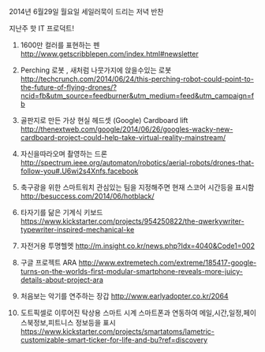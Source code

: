 2014년 6월29일 월요일 
세일러묵이 드리는 저녁 반찬 <Tech>

지난주 핫 IT 프로덕트!


1. 1600만 컬러를 표현하는 펜
http://www.getscribblepen.com/index.html#newsletter

2. Perching 로봇 , 새처럼 나뭇가지에 앉을수있는 로봇
http://techcrunch.com/2014/06/24/this-perching-robot-could-point-to-the-future-of-flying-drones/?ncid=fb&utm_source=feedburner&utm_medium=feed&utm_campaign=fb

3. 골판지로 만든 가상 현실 헤드셋 (Google)
Cardboard lift
http://thenextweb.com/google/2014/06/26/googles-wacky-new-cardboard-project-could-help-take-virtual-reality-mainstream/

4. 자신을따라오며 촬영하는 드론
http://spectrum.ieee.org/automaton/robotics/aerial-robots/drones-that-follow-you#.U6wi2s4Xnfs.facebook

5. 축구광을 위한 스마트워치
관심있는 팀을 지정해주면 현재 스코어 시간등을 표시함
http://besuccess.com/2014/06/hotblack/

6. 타자기를 닮은 기계식 키보드
https://www.kickstarter.com/projects/954250822/the-qwerkywriter-typewriter-inspired-mechanical-ke

7. 자전거용 투명헬멧
http://m.insight.co.kr/news.php?Idx=4040&Code1=002

8. 구글 프로젝트 ARA
http://www.extremetech.com/extreme/185417-google-turns-on-the-worlds-first-modular-smartphone-reveals-more-juicy-details-about-project-ara

9. 처음보는 악기를 연주하는 장갑
http://www.earlyadopter.co.kr/2064

10. 도트픽셀로 이루어진 탁상용 스마트 시계
스마트폰과 연동하여 메일,시간,일정,페이스북정보,피트니스 정보등을 표시
https://www.kickstarter.com/projects/smartatoms/lametric-customizable-smart-ticker-for-life-and-bu?ref=discovery
